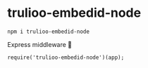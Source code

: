 # trulioo-embedid-node

`npm i trulioo-embedid-node`

Express middleware 🚀

```
require('trulioo-embedid-node')(app);
```
